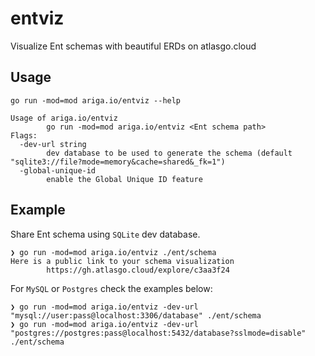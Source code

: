 # entviz

Visualize Ent schemas with beautiful ERDs on atlasgo.cloud

## Usage

```shell
go run -mod=mod ariga.io/entviz --help
```

```shell
Usage of ariga.io/entviz
        go run -mod=mod ariga.io/entviz <Ent schema path>
Flags:
  -dev-url string
        dev database to be used to generate the schema (default "sqlite3://file?mode=memory&cache=shared&_fk=1")
  -global-unique-id
        enable the Global Unique ID feature
```

## Example

Share Ent schema using `SQLite` dev database.

```shell
❯ go run -mod=mod ariga.io/entviz ./ent/schema
Here is a public link to your schema visualization
        https://gh.atlasgo.cloud/explore/c3aa3f24
```

For `MySQL` or `Postgres` check the examples below:

```shell
❯ go run -mod=mod ariga.io/entviz -dev-url "mysql://user:pass@localhost:3306/database" ./ent/schema
❯ go run -mod=mod ariga.io/entviz -dev-url "postgres://postgres:pass@localhost:5432/database?sslmode=disable" ./ent/schema
```
